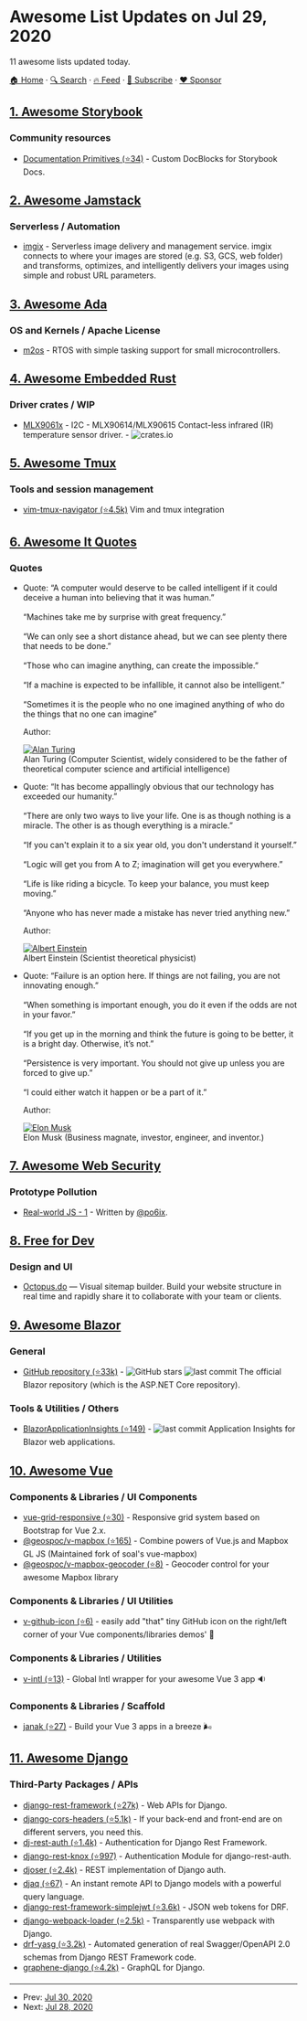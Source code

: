 # Awesome List Updates on Jul 29, 2020

11 awesome lists updated today.

[🏠 Home](/README.md) · [🔍 Search](https://www.trackawesomelist.com/search/) · [🔥 Feed](https://www.trackawesomelist.com/rss.xml) · [📮 Subscribe](https://trackawesomelist.us17.list-manage.com/subscribe?u=d2f0117aa829c83a63ec63c2f&id=36a103854c) · [❤️  Sponsor](https://github.com/sponsors/theowenyoung)



## [1. Awesome Storybook](/content/lauthieb/awesome-storybook/README.md)

### Community resources

*   [Documentation Primitives (⭐34)](https://github.com/DAN-AKL/storybook-documentation-primitives) - Custom DocBlocks for Storybook Docs.

## [2. Awesome Jamstack](/content/automata/awesome-jamstack/README.md)

### Serverless / Automation

*   [imgix](https://www.imgix.com/) - Serverless image delivery and management service.  imgix connects to where your images are stored (e.g. S3, GCS, web folder) and transforms, optimizes, and intelligently delivers your images using simple and robust URL parameters.

## [3. Awesome Ada](/content/ohenley/awesome-ada/README.md)

### OS and Kernels / Apache License

*   [m2os](https://m2os.unican.es/) - RTOS with simple tasking support for small microcontrollers.

## [4. Awesome Embedded Rust](/content/rust-embedded/awesome-embedded-rust/README.md)

### Driver crates / WIP

*   [MLX9061x](https://crates.io/crates/mlx9061x) - I2C - MLX90614/MLX90615 Contact-less infrared (IR) temperature sensor driver. - ![crates.io](https://img.shields.io/crates/v/mlx9061x.svg)

## [5. Awesome Tmux](/content/rothgar/awesome-tmux/README.md)

### Tools and session management

*   [vim-tmux-navigator (⭐4.5k)](https://github.com/christoomey/vim-tmux-navigator) Vim and tmux integration

## [6. Awesome It Quotes](/content/victorlaerte/awesome-it-quotes/README.md)

### Quotes

- Quote: “A computer would deserve to be called intelligent if it could deceive a human into believing that it was human.” <br><br> “Machines take me by surprise with great frequency.” <br><br> “We can only see a short distance ahead, but we can see plenty there that needs to be done.” <br><br> “Those who can imagine anything, can create the impossible.” <br><br> “If a machine is expected to be infallible, it cannot also be intelligent.” <br><br> “Sometimes it is the people who no one imagined anything of who do the things that no one can imagine”

  Author: <div id="alan-turing"></div> [![Alan Turing](https://github.com/victorlaerte/awesome-it-quotes/raw/master/images/alan_turing.jpg)](https://en.wikipedia.org/wiki/Alan_Turing) <br> Alan Turing (Computer Scientist, widely considered to be the father of theoretical computer science and artificial intelligence)


- Quote: “It has become appallingly obvious that our technology has exceeded our humanity.” <br><br> “There are only two ways to live your life. One is as though nothing is a miracle. The other is as though everything is a miracle.” <br><br> “If you can't explain it to a six year old, you don't understand it yourself.” <br><br> “Logic will get you from A to Z; imagination will get you everywhere.” <br><br> “Life is like riding a bicycle. To keep your balance, you must keep moving.” <br><br> “Anyone who has never made a mistake has never tried anything new.”

  Author: <div id="albert-einstein"></div> [![Albert Einstein](https://github.com/victorlaerte/awesome-it-quotes/raw/master/images/albert_einstein.jpg)](https://en.wikipedia.org/wiki/Albert_Einstein) <br> Albert Einstein (Scientist theoretical physicist)


- Quote: “Failure is an option here. If things are not failing, you are not innovating enough.” <br><br> “When something is important enough, you do it even if the odds are not in your favor.” <br><br> “If you get up in the morning and think the future is going to be better, it is a bright day. Otherwise, it’s not.” <br><br> “Persistence is very important. You should not give up unless you are forced to give up.” <br><br> “I could either watch it happen or be a part of it.”

  Author: <div id="elon-musk"></div> [![Elon Musk](https://github.com/victorlaerte/awesome-it-quotes/raw/master/images/elon_musk.jpg)](https://en.wikipedia.org/wiki/Elon_Musk) <br> Elon Musk (Business magnate, investor, engineer, and inventor.)



## [7. Awesome Web Security](/content/qazbnm456/awesome-web-security/README.md)

### Prototype Pollution

*   [Real-world JS - 1](https://blog.p6.is/Real-World-JS-1/) - Written by [@po6ix](https://twitter.com/po6ix).

## [8. Free for Dev](/content/ripienaar/free-for-dev/README.md)

### Design and UI

*   [Octopus.do](https://octopus.do) — Visual sitemap builder. Build your website structure in real time and rapidly share it to collaborate with your team or clients.

## [9. Awesome Blazor](/content/AdrienTorris/awesome-blazor/README.md)

### General

*   [GitHub repository (⭐33k)](https://github.com/dotnet/aspnetcore) - ![GitHub stars](https://img.shields.io/github/stars/dotnet/aspnetcore?style=flat-square\&cacheSeconds=604800\&logo=microsoft) ![last commit](https://img.shields.io/github/last-commit/dotnet/aspnetcore?style=flat-square\&cacheSeconds=86400) The official Blazor repository (which is the ASP.NET Core repository).

### Tools & Utilities / Others

*   [BlazorApplicationInsights (⭐149)](https://github.com/IvanJosipovic/BlazorApplicationInsights) - ![last commit](https://img.shields.io/github/last-commit/IvanJosipovic/BlazorApplicationInsights?style=flat-square\&cacheSeconds=86400) Application Insights for Blazor web applications.

## [10. Awesome Vue](/content/vuejs/awesome-vue/README.md)

### Components & Libraries / UI Components

*   [vue-grid-responsive (⭐30)](https://github.com/andrelmlins/vue-grid-responsive) - Responsive grid system based on Bootstrap for Vue 2.x.
*   [@geospoc/v-mapbox (⭐165)](https://github.com/geospoc/v-mapbox) - Combine powers of Vue.js and Mapbox GL JS (Maintained fork of soal's vue-mapbox)
*   [@geospoc/v-mapbox-geocoder (⭐8)](https://github.com/geospoc/v-mapbox-geocoder) - Geocoder control for your awesome Mapbox library

### Components & Libraries / UI Utilities

*   [v-github-icon (⭐6)](https://github.com/vinayakkulkarni/v-github-icon) - easily add "that" tiny GitHub icon on the right/left corner of your Vue components/libraries demos' 🤙

### Components & Libraries / Utilities

*   [v-intl (⭐13)](https://github.com/vinayakkulkarni/v-intl) - Global Intl wrapper for your awesome Vue 3 app 🔉

### Components & Libraries / Scaffold

*   [janak (⭐27)](https://github.com/vinayakkulkarni/janak) - Build your Vue 3 apps in a breeze 🌬

## [11. Awesome Django](/content/wsvincent/awesome-django/README.md)

### Third-Party Packages / APIs

*   [django-rest-framework (⭐27k)](https://github.com/encode/django-rest-framework) - Web APIs for Django.
*   [django-cors-headers (⭐5.1k)](https://github.com/adamchainz/django-cors-headers) - If your back-end and front-end are on different servers, you need this.
*   [dj-rest-auth (⭐1.4k)](https://github.com/jazzband/dj-rest-auth) - Authentication for Django Rest Framework.
*   [django-rest-knox (⭐997)](https://github.com/James1345/django-rest-knox) - Authentication Module for django-rest-auth.
*   [djoser (⭐2.4k)](https://github.com/sunscrapers/djoser) - REST implementation of Django auth.
*   [djaq (⭐67)](https://github.com/paul-wolf/djaq) - An instant remote API to Django models with a powerful query language.
*   [django-rest-framework-simplejwt (⭐3.6k)](https://github.com/davesque/django-rest-framework-simplejwt) - JSON web tokens for DRF.
*   [django-webpack-loader (⭐2.5k)](https://github.com/owais/django-webpack-loader) - Transparently use webpack with Django.
*   [drf-yasg (⭐3.2k)](https://github.com/axnsan12/drf-yasg) - Automated generation of real Swagger/OpenAPI 2.0 schemas from Django REST Framework code.
*   [graphene-django (⭐4.2k)](https://github.com/graphql-python/graphene-django) - GraphQL for Django.

---

- Prev: [Jul 30, 2020](/content/2020/07/30/README.md)
- Next: [Jul 28, 2020](/content/2020/07/28/README.md)